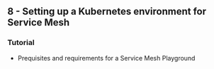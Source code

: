 ## 8 - Setting up a Kubernetes environment for Service Mesh
### Tutorial
- Prequisites and requirements for a Service Mesh Playground